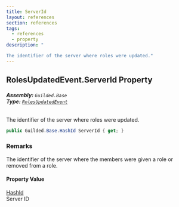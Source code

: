 ```yaml
---
title: ServerId
layout: references
section: references
tags:
  - references
  - property
description: "

The identifier of the server where roles were updated."
---
```


## RolesUpdatedEvent.ServerId Property
###### **Assembly:** `Guilded.Base`<br/>**Type:** [`RolesUpdatedEvent`](RolesUpdatedEvent.md 'Guilded.Base.Events.RolesUpdatedEvent')

The identifier of the server where roles were updated.

```csharp
public Guilded.Base.HashId ServerId { get; }
```

### Remarks
  
The identifier of the server where the members were given a role or removed from a role.

#### Property Value
[HashId](HashId.md 'Guilded.Base.HashId')  
Server ID
